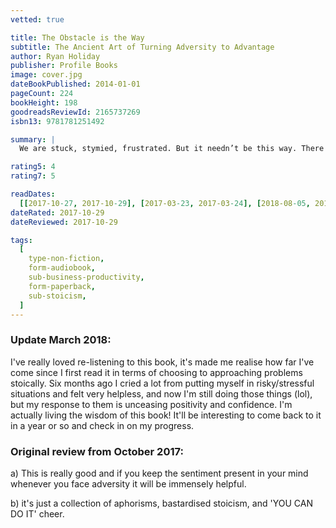 ```yaml
---
vetted: true

title: The Obstacle is the Way
subtitle: The Ancient Art of Turning Adversity to Advantage
author: Ryan Holiday
publisher: Profile Books
image: cover.jpg
dateBookPublished: 2014-01-01
pageCount: 224
bookHeight: 198
goodreadsReviewId: 2165737269
isbn13: 9781781251492

summary: |
  We are stuck, stymied, frustrated. But it needn’t be this way. There is a formula for success that’s been followed by the icons of history — from John D. Rockefeller to Amelia Earhart to Ulysses S. Grant to Steve Jobs — a formula that let them turn obstacles into opportunities. Faced with impossible situations, they found the astounding triumphs we all seek. These men and women were not exceptionally brilliant, lucky, or gifted. Their success came from timeless philosophical principles laid down by a Roman emperor who struggled to articulate a method for excellence in any and all situations. This book reveals that formula for the first time — and shows us how we can turn our own adversity into advantage.

rating5: 4
rating7: 5

readDates:
  [[2017-10-27, 2017-10-29], [2017-03-23, 2017-03-24], [2018-08-05, 2018-09-03]]
dateRated: 2017-10-29
dateReviewed: 2017-10-29

tags:
  [
    type-non-fiction,
    form-audiobook,
    sub-business-productivity,
    form-paperback,
    sub-stoicism,
  ]
---
```


### Update March 2018:

I've really loved re-listening to this book, it's made me realise how far I've come since I first read it in terms of choosing to approaching problems stoically. Six months ago I cried a lot from putting myself in risky/stressful situations and felt very helpless, and now I'm still doing those things (lol), but my response to them is unceasing positivity and confidence. I'm actually living the wisdom of this book! It'll be interesting to come back to it in a year or so and check in on my progress.

### Original review from October 2017:

a) This is really good and if you keep the sentiment present in your mind whenever you face adversity it will be immensely helpful.

b) it's just a collection of aphorisms, bastardised stoicism, and 'YOU CAN DO IT' cheer.

